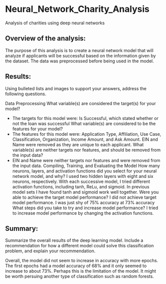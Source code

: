 # Neural_Network_Charity_Analysis
Analysis of charities using deep neural networks

## Overview of the analysis: 
The purpose of this analysis is to create a neural network model that will analyze if applicants will be successful based on the information given by the dataset. The data was preprocessed before being used in the model.

## Results: 
Using bulleted lists and images to support your answers, address the following questions.

Data Preprocessing
What variable(s) are considered the target(s) for your model?
- The targets for this model were: Is Successful, which stated whether or not the loan was successful
What variable(s) are considered to be the features for your model?
- The features for this model were: Application Type, Affiliation, Use Case, Classification, Organization, Income Amount, and Ask Amount. EIN and Name were removed as they are unique to each applicant.
What variable(s) are neither targets nor features, and should be removed from the input data?
- EIN and Name were neither targets nor features and were removed from the input data.
Compiling, Training, and Evaluating the Model
How many neurons, layers, and activation functions did you select for your neural network model, and why?
I used two hidden layers with eight and six neurons, respectively. With each successive model, I tried different activation functions, including tanh, ReLu, and sigmoid. In previous model sets I have found tanh and sigmoid work well together.
Were you able to achieve the target model performance?
I did not achieve target model performance. I was just shy of 75% accuracy at 73% accuracy
What steps did you take to try and increase model performance?
I tried to increase model performance by changing the activation functions.

## Summary: 
Summarize the overall results of the deep learning model. Include a recommendation for how a different model could solve this classification problem, and explain your recommendation.

Overall, the model did not seem to increase in accuracy with more epochs. The first epochs had a model accuracy of 68% and it only seemed to increase to about 73%. Perhaps this is the limitation of the model. It might be worth persuing another type of classification such as random forests.
